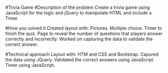 #Trivia Game
#Description of the problem
Create a trivia game using JavaScript for the logic and jQuery to manipulate HTML and include a Timer.

#How you solved it
 Created layout with:
  Pictures.
  Multiple choice.
  Timer to finish the quiz. 
  Page to reveal the number of questions that players answer correctly and incorrectly.
 Worked on capturing the data to validate the correct answer.

#Technical approach
Layout with: HTM and CSS and Bootstrap.
Capured the data using JQuery.
Validated the correct answers using JavaScript.
Timer using JavaScript.
